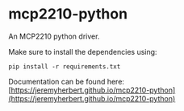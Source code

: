 # mcp2210-python
An MCP2210 python driver.

Make sure to install the dependencies using:

```
pip install -r requirements.txt
```

Documentation can be found here: [https://jeremyherbert.github.io/mcp2210-python](https://jeremyherbert.github.io/mcp2210-python)
